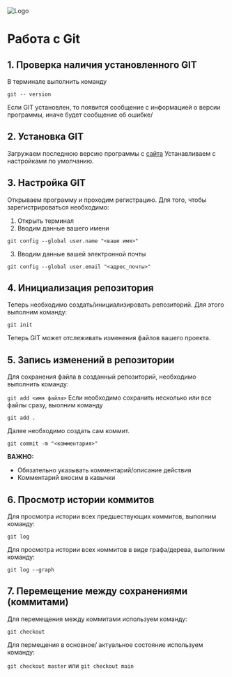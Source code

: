 ![Logo](Git-Logo-2Color.png)
# Работа с  Git 
## 1. Проверка наличия установленного GIT 
 В терминале выполнить команду 
 
 `git -- version`

Если GIT установлен, то появится сообщение с информацией о версии программы, иначе будет сообщение об ошибке/

## 2. Установка GIT
 Загружаем последнюю версию программы с 
  [сайта](https://git-scm.com/download/)
 Устанавливаем с настройками по умолчанию.

## 3. Настройка GIT
Открываем программу и проходим регистрацию.
Для того, чтобы зарегистрироваться необходимо:

1. Открыть терминал
2. Вводим данные вашего имени 

`git config --global user.name "<ваше имя>"`

3. Вводим данные вашей электронной почты

`git config --global user.email "<адрес_почты>"`

## 4. Инициализация репозитория

Теперь необходимо создать/инициализировать репозиторий.
Для этого выполним команду:

`git init`

Теперь GIT может отслеживать изменения файлов вашего проекта.

## 5. Запись изменений в репозитории

Для сохранения файла в созданный репозиторий, необходимо выполнить команду:

`
 git add <имя файла>
`
Если необходимо сохранить несколько или все файлы сразу, выолним команду 

`
 git add .
`

Далее необходимо создать сам коммит.

`
git commit -m "<комментария>"
`

 **ВАЖНО:** 

* Обязательно указывать комментарий/описание действия
* Комментарий вносим в кавычки

## 6. Просмотр истории коммитов
Для просмотра истории всех предшествующих коммитов, выполним команду:

 `
git log
 `

Для просмотра истории всех коммитов в виде графа/дерева, выполним команду:
 
 `
git log --graph
 `
## 7. Перемещение между сохранениями (коммитами)

Для перемещения между коммитами используем команду:

`
git checkout
 `

 Для пермещения в основное/ актуальное состояние используем команду:

 `
git checkout master
 `  или  `
git checkout main
 `